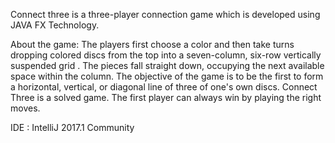 Connect three is a three-player connection game which is developed using JAVA FX Technology.

About the game:
The players first choose a color and then take turns dropping colored discs from the top into a seven-column, six-row vertically suspended grid .
The pieces fall straight down, occupying the next available space within the column. The objective of the game is to be the first to form a horizontal, vertical, or diagonal line of three of one's own discs.
Connect Three is a solved game. The first player can always win by playing the right moves.

IDE : IntelliJ 2017.1 Community
